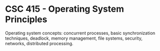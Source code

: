 # CSC 415 - Operating System Principles 

Operating system concepts: concurrent processes, basic synchronization techniques, deadlock, memory management, file systems, security, networks, distributed processing.
